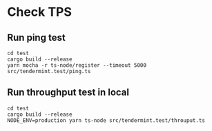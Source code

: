 Check TPS
=========

## Run ping test

```
cd test
cargo build --release
yarn mocha -r ts-node/register --timeout 5000 src/tendermint.test/ping.ts
```

## Run throughput test in local

```
cd test
cargo build --release
NODE_ENV=production yarn ts-node src/tendermint.test/throuput.ts
```
